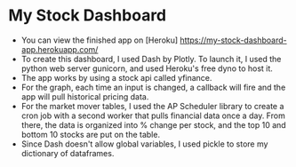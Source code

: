# My Stock Dashboard

* You can view the finished app on [Heroku] https://my-stock-dashboard-app.herokuapp.com/
* To create this dashboard, I used Dash by Plotly.  To launch it, I used the python web server gunicorn, and used Heroku's free dyno to host it.
* The app works by using a stock api called yfinance.
* For the graph, each time an input is changed, a callback will fire and the app will pull historical pricing data.
* For the market mover tables, I used the AP Scheduler library to create a cron job with a second worker that pulls financial data once a day. From there, the data is organized into % change per stock, and the top 10 and bottom 10 stocks are put on the table.
* Since Dash doesn't allow global variables, I used pickle to store my dictionary of dataframes.
